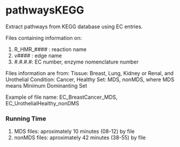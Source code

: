 # pathwaysKEGG
Extract pathways from KEGG database using EC entries. 


Files containing information on: 
1. R_HMR_#### : reaction name
2. v#### : edge name
3. #.#.#.#: EC number, enzyme nomenclature number

Files information are from: 
Tissue: Breast, Lung, Kidney or Renal, and Urothelial
Condition: Cancer, Healthy
Set: MDS, nonMDS, where MDS means Minimum Dominanting Set

Example of file name: EC_BreastCancer_MDS, EC_UrothelialHealthy_nonDMS

### Running Time
1. MDS files: aproximately 10 minutes (08-12) by file
2. nonMDS files: aproximately 42 minutes (38-55) by file
